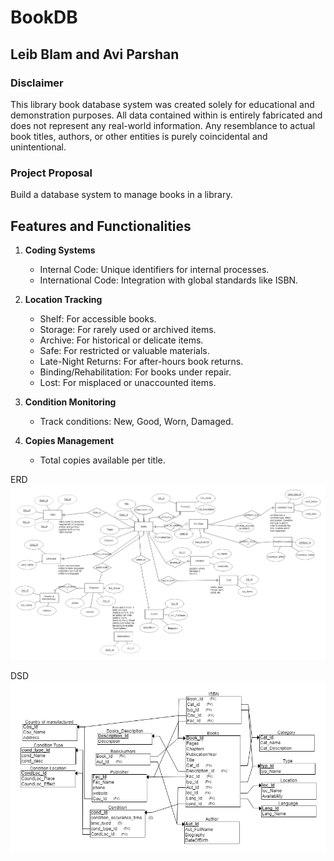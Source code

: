 # BookDB

## Leib Blam and Avi Parshan

### Disclaimer

This library book database system was created solely for educational and demonstration purposes. All data contained within is entirely fabricated and does not represent any real-world information. Any resemblance to actual book titles, authors, or other entities is purely coincidental and unintentional. 

### Project Proposal

Build a database system to manage books in a library.  

## Features and Functionalities  
1. **Coding Systems**  
   - Internal Code: Unique identifiers for internal processes.  
   - International Code: Integration with global standards like ISBN.  

2. **Location Tracking**  
   - Shelf: For accessible books.  
   - Storage: For rarely used or archived items.  
   - Archive: For historical or delicate items.  
   - Safe: For restricted or valuable materials.  
   - Late-Night Returns: For after-hours book returns.  
   - Binding/Rehabilitation: For books under repair.  
   - Lost: For misplaced or unaccounted items.  

3. **Condition Monitoring**  
   - Track conditions: New, Good, Worn, Damaged.  

4. **Copies Management**  
   - Total copies available per title.  


ERD
![ERDimage](https://github.com/avipars/DB-Mini-Project/blob/main/Diagrams/BookERPMap.png?raw=true)

DSD
![DSDimage](https://github.com/avipars/DB-Mini-Project/blob/main/Diagrams/BookRELMap.png?raw=true)